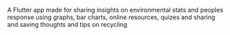 A Flutter app made for sharing insights on environmental stats and peoples response using graphs, bar charts, online resources, quizes and sharing and saving thoughts and tips on recycling
